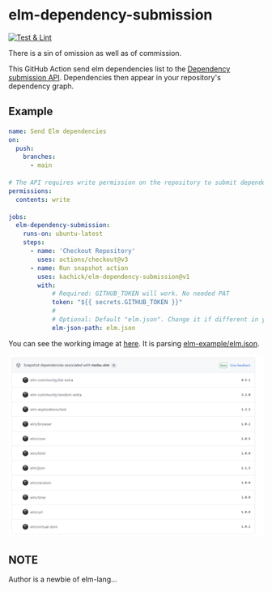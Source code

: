 # elm-dependency-submission

[![Test & Lint](https://github.com/kachick/elm-dependency-submission/actions/workflows/test.yml/badge.svg?branch=main)](https://github.com/kachick/elm-dependency-submission/actions/workflows/test.yml)

There is a sin of omission as well as of commission.

This GitHub Action send elm dependencies list to the [Dependency submission API](https://docs.github.com/en/code-security/supply-chain-security/understanding-your-software-supply-chain/using-the-dependency-submission-api). Dependencies then appear in your repository's dependency graph.

## Example

```yaml
name: Send Elm dependencies
on:
  push:
    branches:
      - main

# The API requires write permission on the repository to submit dependencies
permissions:
  contents: write

jobs:
  elm-dependency-submission:
    runs-on: ubuntu-latest
    steps:
      - name: 'Checkout Repository'
        uses: actions/checkout@v3
      - name: Run snapshot action
        uses: kachick/elm-dependency-submission@v1
        with:
            # Required: GITHUB_TOKEN will work. No needed PAT
            token: "${{ secrets.GITHUB_TOKEN }}"
            #
            # Optional: Default "elm.json". Change it if different in your repository
            elm-json-path: elm.json
```

You can see the working image at [here](https://github.com/kachick/elm-dependency-submission/network/dependencies). It is parsing [elm-example/elm.json](elm-example/elm.json).

<img src="./assets/snapshot.png?raw=true" alt="Example of snapshot" width=700>

## NOTE

Author is a newbie of elm-lang...
